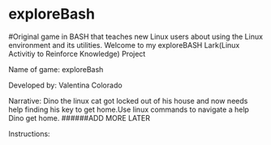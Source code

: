 # exploreBash
#Original game in BASH that teaches new Linux users about using the Linux environment and its utilities. 
Welcome to my exploreBASH Lark(Linux Activitiy to Reinforce Knowledge) Project

Name of game: exploreBash

Developed by: Valentina Colorado

Narrative: Dino the linux cat got locked out of his house and now needs help finding his key to get home.Use linux commands to navigate a help Dino get home. 
######ADD MORE LATER

Instructions: 

